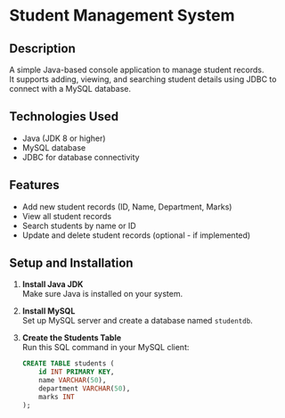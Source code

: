 # Student Management System

## Description
A simple Java-based console application to manage student records.  
It supports adding, viewing, and searching student details using JDBC to connect with a MySQL database.

## Technologies Used
- Java (JDK 8 or higher)  
- MySQL database  
- JDBC for database connectivity

## Features
- Add new student records (ID, Name, Department, Marks)  
- View all student records  
- Search students by name or ID  
- Update and delete student records (optional - if implemented)

## Setup and Installation

1. **Install Java JDK**  
   Make sure Java is installed on your system.

2. **Install MySQL**  
   Set up MySQL server and create a database named `studentdb`.

3. **Create the Students Table**  
   Run this SQL command in your MySQL client:
   ```sql
   CREATE TABLE students (
       id INT PRIMARY KEY,
       name VARCHAR(50),
       department VARCHAR(50),
       marks INT
   );
